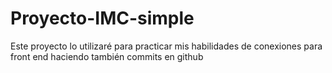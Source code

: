 # Proyecto-IMC-simple
Este proyecto lo utilizaré para practicar mis habilidades de conexiones para front end haciendo también commits en github 
